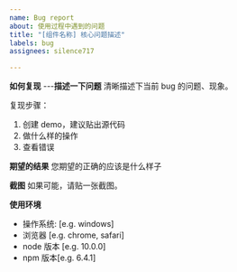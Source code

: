 ```yaml
---
name: Bug report
about: 使用过程中遇到的问题
title: "[组件名称] 核心问题描述"
labels: bug
assignees: silence717

---
```


**如何复现**
---**描述一下问题**
清晰描述下当前 bug 的问题、现象。

复现步骤：

1. 创建 demo，建议贴出源代码
2. 做什么样的操作
3. 查看错误

**期望的结果**
您期望的正确的应该是什么样子

**截图**
如果可能，请贴一张截图。

**使用环境**

-   操作系统: [e.g. windows]
-   浏览器 [e.g. chrome, safari]
-   node 版本 [e.g. 10.0.0]
-   npm 版本[e.g. 6.4.1]

